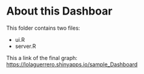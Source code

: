# About this Dashboar

This folder contains two files:
  - ui.R
  - server.R


This a link of the final graph:
 https://lolaguerrero.shinyapps.io/sample_Dashboard
